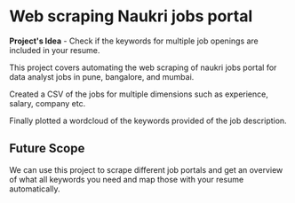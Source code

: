 # Web scraping Naukri jobs portal

**Project's Idea** - Check if the keywords for multiple job openings are included in your resume.

This project covers automating the web scraping of naukri jobs portal for data analyst jobs in pune, bangalore, and mumbai.

Created a CSV of the jobs for multiple dimensions such as experience, salary, company etc.

Finally plotted a wordcloud of the keywords provided of the job description.

## Future Scope

We can use this project to scrape different job portals and get an overview of what all keywords you need and map those with your resume automatically.
